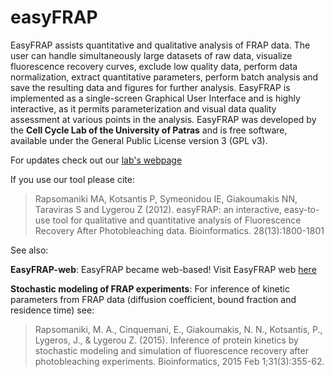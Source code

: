 # easyFRAP

EasyFRAP assists quantitative and qualitative analysis of FRAP data. The user can handle simultaneously large datasets of raw data, visualize fluorescence recovery curves, exclude low quality data, perform data normalization, extract quantitative parameters, perform batch analysis and save the resulting data and figures for further analysis.
EasyFRAP is implemented as a single-screen Graphical User Interface and is highly interactive, as it permits parameterization and visual data quality assessment at various points in the analysis. EasyFRAP was developed by the **Cell Cycle Lab of the University of Patras** and is free software, available under the General Public License version 3 (GPL v3).

For updates check out our [lab's webpage](http://ccl.med.upatras.gr/index.php?id=easyfrap)

If you use our tool please cite: 

> Rapsomaniki MA, Kotsantis P, Symeonidou IE, Giakoumakis NN, Taraviras S and Lygerou Z (2012). easyFRAP: an interactive, easy-to-use tool for qualitative and quantitative analysis of Fluorescence Recovery After Photobleaching data. Bioinformatics. 28(13):1800-1801

See also: 

**EasyFRAP-web**: EasyFRAP became web-based! Visit EasyFRAP web [here](https://easyfrap.vmnet.upatras.gr)

**Stochastic modeling of FRAP experiments**: For inference of kinetic parameters from FRAP data (diffusion coefficient, bound fraction and residence time) see:

> Rapsomaniki, M. A., Cinquemani, E., Giakoumakis, N. N., Kotsantis, P., Lygeros, J., & Lygerou Z. (2015). Inference of protein kinetics by stochastic modeling and simulation of fluorescence recovery after photobleaching experiments. Bioinformatics, 2015 Feb 1;31(3):355-62.
